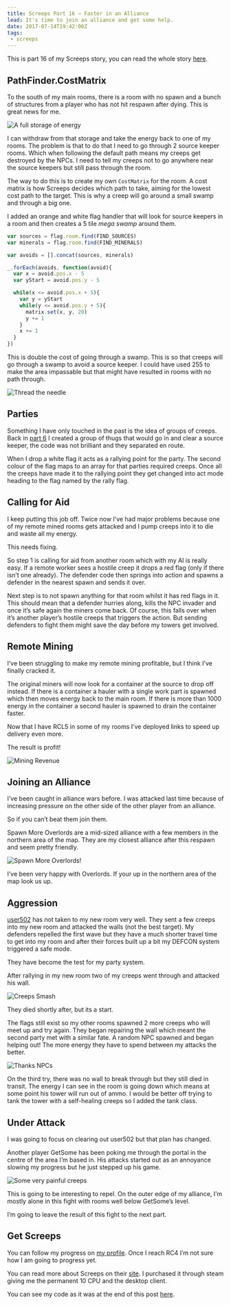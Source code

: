 ```yaml
---
title: Screeps Part 16 – Faster in an Alliance
lead: It's time to join an alliance and get some help.
date: 2017-07-14T19:42:00Z
tags:
 - screeps
---
```

This is part 16 of my Screeps story, you can read the whole story [here](/tag/screeps).

## PathFinder.CostMatrix

To the south of my main rooms, there is a room with no spawn and a bunch of structures from a player who has not hit respawn after dying. This is great news for me.

![A full storage of energy](/assets/2017/07/screeps-part-16-party-time/full-storage.png)

I can withdraw from that storage and take the energy back to one of my rooms. The problem is that to do that I need to go through 2 source keeper rooms. Which when following the default path means my creeps get destroyed by the NPCs. I need to tell my creeps not to go anywhere near the source keepers but still pass through the room.

The way to do this is to create my own `CostMatrix` for the room. A cost matrix is how Screeps decides which path to take, aiming for the lowest cost path to the target. This is why a creep will go around a small swamp and through a big one.

I added an orange and white flag handler that will look for source keepers in a room and then creates a 5 tile _mega swamp_ around them.

```js
var sources = flag.room.find(FIND_SOURCES)
var minerals = flag.room.find(FIND_MINERALS)

var avoids = [].concat(sources, minerals)

_.forEach(avoids, function(avoid){
  var x = avoid.pos.x - 5
  var yStart = avoid.pos.y - 5

  while(x <= avoid.pos.x + 5){
    var y = yStart
    while(y <= avoid.pos.y + 5){
      matrix.set(x, y, 20)
      y += 1
    }
    x += 1
  }
})
```

This is double the cost of going through a swamp. This is so that creeps will go through a swamp to avoid a source keeper. I could have used 255 to make the area impassable but that might have resulted in rooms with no path through.

![Thread the needle](/assets/2017/07/screeps-part-16-party-time/avoid.png)

## Parties

Something I have only touched in the past is the idea of groups of creeps. Back in [part 6](/2016/11/screeps-part-6-poking-enemy/) I created a group of thugs that would go in and clear a source keeper, the code was not brilliant and they separated en route.

When I drop a white flag it acts as a rallying point for the party. The second colour of the flag maps to an array for that parties required creeps. Once all the creeps have made it to the rallying point they get changed into act mode heading to the flag named by the rally flag.

## Calling for Aid

I keep putting this job off. Twice now I’ve had major problems because one of my remote mined rooms gets attacked and I pump creeps into it to die and waste all my energy.

This needs fixing.

So step 1 is calling for aid from another room which with my AI is really easy. If a remote worker sees a hostile creep it drops a red flag (only if there isn’t one already). The defender code then springs into action and spawns a defender in the nearest spawn and sends it over.

Next step is to not spawn anything for that room whilst it has red flags in it. This should mean that a defender hurries along, kills the NPC invader and once it’s safe again the miners come back. Of course, this falls over when it’s another player’s hostile creeps that triggers the action. But sending defenders to fight them might save the day before my towers get involved.

## Remote Mining

I’ve been struggling to make my remote mining profitable, but I think I’ve finally cracked it.

The original miners will now look for a container at the source to drop off instead. If there is a container a hauler with a single work part is spawned which then moves energy back to the main room. If there is more than 1000 energy in the container a second hauler is spawned to drain the container faster.

Now that I have RCL5 in some of my rooms I’ve deployed links to speed up delivery even more.

The result is profit!

![Mining Revenue](/assets/2017/07/screeps-part-16-party-time/mining.png)

## Joining an Alliance

I’ve been caught in alliance wars before. I was attacked last time because of increasing pressure on the other side of the other player from an alliance.

So if you can’t beat them join them.

Spawn More Overlords are a mid-sized alliance with a few members in the northern area of the map. They are my closest alliance after this respawn and seem pretty friendly.

![Spawn More Overlords!](/assets/2017/07/screeps-part-16-party-time/smo.gif)

I’ve been very happy with Overlords. If your up in the northern area of the map look us up.

## Aggression

[user502](https://screeps.com/a/#!/profile/user502) has not taken to my new room very well. They sent a few creeps into my new room and attacked the walls (not the best target). My defenders repelled the first wave but they have a much shorter travel time to get into my room and after their forces built up a bit my DEFCON system triggered a safe mode.

They have become the test for my party system.

After rallying in my new room two of my creeps went through and attacked his wall.

![Creeps Smash](/assets/2017/07/screeps-part-16-party-time/hitthewall.png)

They died shortly after, but its a start.

The flags still exist so my other rooms spawned 2 more creeps who will meet up and try again. They began repairing the wall which meant the second party met with a similar fate. A random NPC spawned and began helping out! The more energy they have to spend between my attacks the better.

![Thanks NPCs](/assets/2017/07/screeps-part-16-party-time/npcaid.png)

On the third try, there was no wall to break through but they still died in transit. The energy I can see in the room is going down which means at some point his tower will run out of ammo. I would be better off trying to tank the tower with a self-healing creeps so I added the tank class.

## Under Attack

I was going to focus on clearing out user502 but that plan has changed.

Another player GetSome has been poking me through the portal in the centre of the area I’m based in. His attacks started out as an annoyance slowing my progress but he just stepped up his game.

![Some very painful creeps](/assets/2017/07/screeps-part-16-party-time/thepain.png)

This is going to be interesting to repel. On the outer edge of my alliance, I’m mostly alone in this fight with rooms well below GetSome’s level.

I’m going to leave the result of this fight to the next part.

## Get Screeps

You can follow my progress on [my profile](https://screeps.com/a/#!/profile/Arcath). Once I reach RC4 I’m not sure how I am going to progress yet.

You can read more about Screeps on their [site](https://screeps.com/). I purchased it through steam giving me the permanent 10 CPU and the desktop client.

You can see my code as it was at the end of this post [here](https://github.com/Arcath/screeps-code/tree/c885b670685bf99280649c78ba67668253b8bb02).
